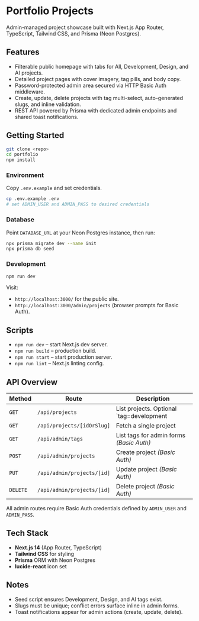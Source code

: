 # Portfolio Projects

Admin-managed project showcase built with Next.js App Router, TypeScript, Tailwind CSS, and Prisma (Neon Postgres).

## Features
- Filterable public homepage with tabs for All, Development, Design, and AI projects.
- Detailed project pages with cover imagery, tag pills, and body copy.
- Password-protected admin area secured via HTTP Basic Auth middleware.
- Create, update, delete projects with tag multi-select, auto-generated slugs, and inline validation.
- REST API powered by Prisma with dedicated admin endpoints and shared toast notifications.

## Getting Started

```bash
git clone <repo>
cd portfolio
npm install
```

### Environment
Copy `.env.example` and set credentials.

```bash
cp .env.example .env
# set ADMIN_USER and ADMIN_PASS to desired credentials
```

### Database

Point `DATABASE_URL` at your Neon Postgres instance, then run:

```bash
npx prisma migrate dev --name init
npx prisma db seed
```

### Development

```bash
npm run dev
```

Visit:
- `http://localhost:3000/` for the public site.
- `http://localhost:3000/admin/projects` (browser prompts for Basic Auth).

## Scripts
- `npm run dev` – start Next.js dev server.
- `npm run build` – production build.
- `npm run start` – start production server.
- `npm run lint` – Next.js linting config.

## API Overview

| Method | Route | Description |
| --- | --- | --- |
| `GET` | `/api/projects` | List projects. Optional `tag=development|design|ai|all`, `q=<search>` |
| `GET` | `/api/projects/[idOrSlug]` | Fetch a single project |
| `GET` | `/api/admin/tags` | List tags for admin forms *(Basic Auth)* |
| `POST` | `/api/admin/projects` | Create project *(Basic Auth)* |
| `PUT` | `/api/admin/projects/[id]` | Update project *(Basic Auth)* |
| `DELETE` | `/api/admin/projects/[id]` | Delete project *(Basic Auth)* |

All admin routes require Basic Auth credentials defined by `ADMIN_USER` and `ADMIN_PASS`.

## Tech Stack
- **Next.js 14** (App Router, TypeScript)
- **Tailwind CSS** for styling
- **Prisma** ORM with Neon Postgres
- **lucide-react** icon set

## Notes
- Seed script ensures Development, Design, and AI tags exist.
- Slugs must be unique; conflict errors surface inline in admin forms.
- Toast notifications appear for admin actions (create, update, delete).
